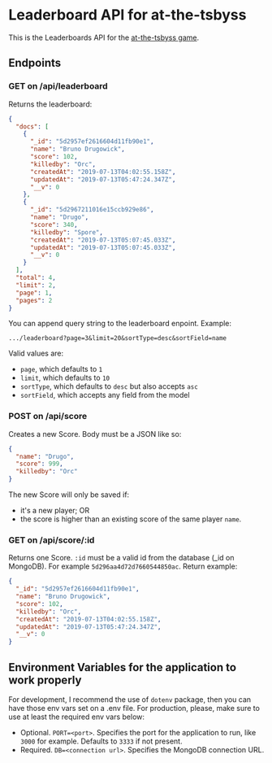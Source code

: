 # Leaderboard API for at-the-tsbyss

This is the Leaderboards API for the [at-the-tsbyss game](https://github.com/one-two/at-the-tsbyss).

## Endpoints

### GET on /api/leaderboard
Returns the leaderboard:
```json
{
  "docs": [
    {
      "_id": "5d2957ef2616604d11fb90e1",
      "name": "Bruno Drugowick",
      "score": 102,
      "killedby": "Orc",
      "createdAt": "2019-07-13T04:02:55.158Z",
      "updatedAt": "2019-07-13T05:47:24.347Z",
      "__v": 0
    },
    {
      "_id": "5d2967211016e15ccb929e86",
      "name": "Drugo",
      "score": 340,
      "killedby": "Spore",
      "createdAt": "2019-07-13T05:07:45.033Z",
      "updatedAt": "2019-07-13T05:07:45.033Z",
      "__v": 0
    }
  ],
  "total": 4,
  "limit": 2,
  "page": 1,
  "pages": 2
}
```

You can append query string to the leaderboard enpoint. Example:
```
.../leaderboard?page=3&limit=20&sortType=desc&sortField=name
```

Valid values are:

- `page`, which defaults to `1`
- `limit`, which defaults to `10`
- `sortType`, which defaults to `desc` but also accepts `asc`
- `sortField`, which accepts any field from the model

### POST on /api/score
Creates a new Score. Body must be a JSON like so:
```json
{
  "name": "Drugo",
  "score": 999,
  "killedby": "Orc"
}
```

The new Score will only be saved if:
- it's a new player; OR
- the score is higher than an existing score of the same player `name`.

### GET on /api/score/:id
Returns one Score. `:id` must be a valid id from the database (_id on MongoDB). For example `5d296aa4d72d7660544850ac`. Return example:
```json
{
  "_id": "5d2957ef2616604d11fb90e1",
  "name": "Bruno Drugowick",
  "score": 102,
  "killedby": "Orc",
  "createdAt": "2019-07-13T04:02:55.158Z",
  "updatedAt": "2019-07-13T05:47:24.347Z",
  "__v": 0
}
```

## Environment Variables for the application to work properly
For development, I recommend the use of `dotenv` package, then you can have those env vars set on a .env file. For production, please, make sure to use at least the required env vars below:

- Optional. `PORT=<port>`. Specifies the port for the application to run, like `3000` for example. Defaults to `3333` if not present.
- Required. `DB=<connection url>`. Specifies the MongoDB connection URL.
